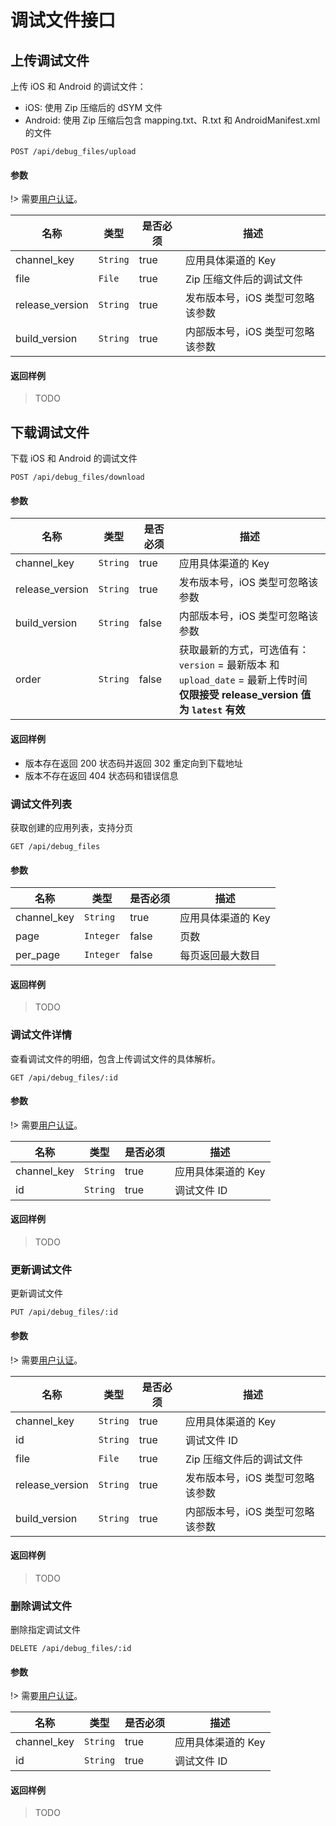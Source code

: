 # 调试文件接口

## 上传调试文件

上传 iOS 和 Android 的调试文件：

- iOS: 使用 Zip 压缩后的 dSYM 文件
- Android: 使用 Zip 压缩后包含 mapping.txt、R.txt 和 AndroidManifest.xml 的文件

```
POST /api/debug_files/upload
```

#### 参数

!> 需要[用户认证](api#接口认证)。

| 名称 | 类型 | 是否必须 | 描述 |
|---|---|---|---|
| channel_key | `String` | true | 应用具体渠道的 Key |
| file | `File` | true | Zip 压缩文件后的调试文件 |
| release_version | `String` | true | 发布版本号，iOS 类型可忽略该参数 |
| build_version | `String` | true | 内部版本号，iOS 类型可忽略该参数 |

#### 返回样例

> TODO

## 下载调试文件

下载 iOS 和 Android 的调试文件

```
POST /api/debug_files/download
```

#### 参数

| 名称 | 类型 | 是否必须 | 描述 |
|---|---|---|---|
| channel_key | `String` | true | 应用具体渠道的 Key |
| release_version | `String` | true | 发布版本号，iOS 类型可忽略该参数 |
| build_version | `String` | false | 内部版本号，iOS 类型可忽略该参数 |
| order | `String` | false | 获取最新的方式，可选值有：<br />`version` = 最新版本 和 `upload_date` = 最新上传时间<br />**仅限接受 release_version 值为 `latest` 有效** |

#### 返回样例

- 版本存在返回 200 状态码并返回 302 重定向到下载地址
- 版本不存在返回 404 状态码和错误信息

### 调试文件列表

获取创建的应用列表，支持分页

```
GET /api/debug_files
```

#### 参数

| 名称 | 类型 | 是否必须 | 描述 |
|---|---|---|---|
| channel_key | `String` | true | 应用具体渠道的 Key |
| page | `Integer` | false | 页数 |
| per_page | `Integer` | false | 每页返回最大数目 |

#### 返回样例

> TODO

### 调试文件详情

查看调试文件的明细，包含上传调试文件的具体解析。

```
GET /api/debug_files/:id
```

#### 参数

!> 需要[用户认证](api#接口认证)。

| 名称 | 类型 | 是否必须 | 描述 |
|---|---|---|---|
| channel_key | `String` | true | 应用具体渠道的 Key |
| id | `String` | true | 调试文件 ID |

#### 返回样例

> TODO

### 更新调试文件

更新调试文件

```
PUT /api/debug_files/:id
```

#### 参数

!> 需要[用户认证](api#接口认证)。

| 名称 | 类型 | 是否必须 | 描述 |
|---|---|---|---|
| channel_key | `String` | true | 应用具体渠道的 Key |
| id | `String` | true | 调试文件 ID |
| file | `File` | true | Zip 压缩文件后的调试文件 |
| release_version | `String` | true | 发布版本号，iOS 类型可忽略该参数 |
| build_version | `String` | true | 内部版本号，iOS 类型可忽略该参数 |

#### 返回样例

> TODO

### 删除调试文件

删除指定调试文件

```
DELETE /api/debug_files/:id
```

#### 参数

!> 需要[用户认证](api#接口认证)。

| 名称 | 类型 | 是否必须 | 描述 |
|---|---|---|---|
| channel_key | `String` | true | 应用具体渠道的 Key |
| id | `String` | true | 调试文件 ID |

#### 返回样例

> TODO
